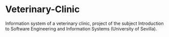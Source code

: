 # Veterinary-Clinic
Information system of a veterinary clinic, project of the subject Introduction to Software Engineering and Information Systems (University of Sevilla). 

